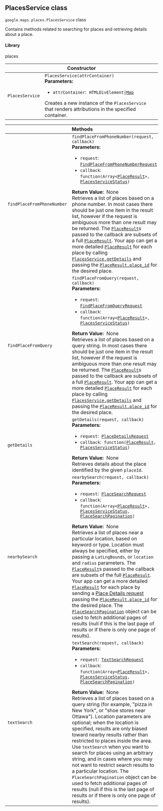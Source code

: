 <h2 id="PlacesService"> PlacesService class </h2><p>
<code><span itemprop="path">google.maps.places</span>.<span itemprop="name">PlacesService</span></code>
class
</p><p>Contains methods related to searching for places and retrieving details about a place.</p><h4>Library</h4><p>places</p><div class="devsite-table-wrapper"><table class="constructors responsive" summary="class PlacesService - Constructor">
<thead>
<tr><th colspan="2" id="PlacesService.constructor">Constructor</th>
</tr></thead>
<tbody>
<tr>
<td><code><span>PlacesService</span></code></td>
<td><div><code>PlacesService(attrContainer)</code></div>
<div class="desc"><strong>Parameters:</strong>&nbsp; <ul>
<li><code>attrContainer</code>:&nbsp; <code>HTMLDivElement|<a href="https://github.com/amenadiel/google-maps-documentation/blob/master/docs/Map.md">Map</a></code></li>
</ul></div>
<div class="desc">Creates a new instance of the <code>PlacesService</code> that renders attributions in the specified container.</div></td>
</tr>
</tbody>
</table></div><div class="devsite-table-wrapper"><table class="methods responsive" summary="class PlacesService - Methods">
<thead>
<tr><th colspan="2">Methods</th>
</tr></thead>
<tbody>
<tr id="PlacesService.findPlaceFromPhoneNumber">
<td><code><span>findPlaceFromPhoneNumber</span></code></td>
<td><div><code>findPlaceFromPhoneNumber(request, callback)</code></div>
<div class="desc"><strong>Parameters:</strong>&nbsp; <ul>
<li><code>request</code>:&nbsp; <code><a href="https://github.com/amenadiel/google-maps-documentation/blob/master/docs/FindPlaceFromPhoneNumberRequest.md">FindPlaceFromPhoneNumberRequest</a></code></li>
<li><code>callback</code>:&nbsp; <code>function(Array&lt;<a href="https://github.com/amenadiel/google-maps-documentation/blob/master/docs/PlaceResult.md">PlaceResult</a>&gt;, <a href="https://github.com/amenadiel/google-maps-documentation/blob/master/docs/PlacesServiceStatus.md">PlacesServiceStatus</a>)</code></li>
</ul></div>
<div class="desc"><strong>Return Value:</strong>&nbsp; None</div>
<div class="desc">Retrieves a list of places based on a phone number. In most cases there should be just one item in the result list, however if the request is ambiguous more than one result may be returned. The <code><a href="https://github.com/amenadiel/google-maps-documentation/blob/master/docs/PlaceResult.md">PlaceResult</a></code>s passed to the callback are subsets of a full <code><a href="https://github.com/amenadiel/google-maps-documentation/blob/master/docs/PlaceResult.md">PlaceResult</a></code>. Your app can get a more detailed <code><a href="https://github.com/amenadiel/google-maps-documentation/blob/master/docs/PlaceResult.md">PlaceResult</a></code> for each place by calling <code><a href="https://github.com/amenadiel/google-maps-documentation/blob/master/docs/PlacesService.md">PlacesService.getDetails</a></code> and passing the <code><a href="https://github.com/amenadiel/google-maps-documentation/blob/master/docs/PlaceResult.md">PlaceResult.place_id</a></code> for the desired place.</div></td>
</tr>
<tr id="PlacesService.findPlaceFromQuery">
<td><code><span>findPlaceFromQuery</span></code></td>
<td><div><code>findPlaceFromQuery(request, callback)</code></div>
<div class="desc"><strong>Parameters:</strong>&nbsp; <ul>
<li><code>request</code>:&nbsp; <code><a href="https://github.com/amenadiel/google-maps-documentation/blob/master/docs/FindPlaceFromQueryRequest.md">FindPlaceFromQueryRequest</a></code></li>
<li><code>callback</code>:&nbsp; <code>function(Array&lt;<a href="https://github.com/amenadiel/google-maps-documentation/blob/master/docs/PlaceResult.md">PlaceResult</a>&gt;, <a href="https://github.com/amenadiel/google-maps-documentation/blob/master/docs/PlacesServiceStatus.md">PlacesServiceStatus</a>)</code></li>
</ul></div>
<div class="desc"><strong>Return Value:</strong>&nbsp; None</div>
<div class="desc">Retrieves a list of places based on a query string. In most cases there should be just one item in the result list, however if the request is ambiguous more than one result may be returned. The <code><a href="https://github.com/amenadiel/google-maps-documentation/blob/master/docs/PlaceResult.md">PlaceResult</a></code>s passed to the callback are subsets of a full <code><a href="https://github.com/amenadiel/google-maps-documentation/blob/master/docs/PlaceResult.md">PlaceResult</a></code>. Your app can get a more detailed <code><a href="https://github.com/amenadiel/google-maps-documentation/blob/master/docs/PlaceResult.md">PlaceResult</a></code> for each place by calling <code><a href="https://github.com/amenadiel/google-maps-documentation/blob/master/docs/PlacesService.md">PlacesService.getDetails</a></code> and passing the <code><a href="https://github.com/amenadiel/google-maps-documentation/blob/master/docs/PlaceResult.md">PlaceResult.place_id</a></code> for the desired place.</div></td>
</tr>
<tr id="PlacesService.getDetails">
<td><code><span>getDetails</span></code></td>
<td><div><code>getDetails(request, callback)</code></div>
<div class="desc"><strong>Parameters:</strong>&nbsp; <ul>
<li><code>request</code>:&nbsp; <code><a href="https://github.com/amenadiel/google-maps-documentation/blob/master/docs/PlaceDetailsRequest.md">PlaceDetailsRequest</a></code></li>
<li><code>callback</code>:&nbsp; <code>function(<a href="https://github.com/amenadiel/google-maps-documentation/blob/master/docs/PlaceResult.md">PlaceResult</a>, <a href="https://github.com/amenadiel/google-maps-documentation/blob/master/docs/PlacesServiceStatus.md">PlacesServiceStatus</a>)</code></li>
</ul></div>
<div class="desc"><strong>Return Value:</strong>&nbsp; None</div>
<div class="desc">Retrieves details about the place identified by the given <code>placeId</code>.</div></td>
</tr>
<tr id="PlacesService.nearbySearch">
<td><code><span>nearbySearch</span></code></td>
<td><div><code>nearbySearch(request, callback)</code></div>
<div class="desc"><strong>Parameters:</strong>&nbsp; <ul>
<li><code>request</code>:&nbsp; <code><a href="https://github.com/amenadiel/google-maps-documentation/blob/master/docs/PlaceSearchRequest.md">PlaceSearchRequest</a></code></li>
<li><code>callback</code>:&nbsp; <code>function(Array&lt;<a href="https://github.com/amenadiel/google-maps-documentation/blob/master/docs/PlaceResult.md">PlaceResult</a>&gt;, <a href="https://github.com/amenadiel/google-maps-documentation/blob/master/docs/PlacesServiceStatus.md">PlacesServiceStatus</a>, <a href="https://github.com/amenadiel/google-maps-documentation/blob/master/docs/PlaceSearchPagination.md">PlaceSearchPagination</a>)</code></li>
</ul></div>
<div class="desc"><strong>Return Value:</strong>&nbsp; None</div>
<div class="desc">Retrieves a list of places near a particular location, based on keyword or type. Location must always be specified, either by passing a <code>LatLngBounds</code>, or <code>location</code> and <code>radius</code> parameters. The <code><a href="https://github.com/amenadiel/google-maps-documentation/blob/master/docs/PlaceResult.md">PlaceResult</a></code>s passed to the callback are subsets of the full <code><a href="https://github.com/amenadiel/google-maps-documentation/blob/master/docs/PlaceResult.md">PlaceResult</a></code>. Your app can get a more detailed <code><a href="https://github.com/amenadiel/google-maps-documentation/blob/master/docs/PlaceResult.md">PlaceResult</a></code> for each place by sending a <a href="https://developers.google.com/maps/documentation/javascript/places#place_details_requests">Place Details request</a> passing the <code><a href="https://github.com/amenadiel/google-maps-documentation/blob/master/docs/PlaceResult.md">PlaceResult.place_id</a></code> for the desired place. The <code><a href="https://github.com/amenadiel/google-maps-documentation/blob/master/docs/PlaceSearchPagination.md">PlaceSearchPagination</a></code> object can be used to fetch additional pages of results (null if this is the last page of results or if there is only one page of results).</div></td>
</tr>
<tr id="PlacesService.textSearch">
<td><code><span>textSearch</span></code></td>
<td><div><code>textSearch(request, callback)</code></div>
<div class="desc"><strong>Parameters:</strong>&nbsp; <ul>
<li><code>request</code>:&nbsp; <code><a href="https://github.com/amenadiel/google-maps-documentation/blob/master/docs/TextSearchRequest.md">TextSearchRequest</a></code></li>
<li><code>callback</code>:&nbsp; <code>function(Array&lt;<a href="https://github.com/amenadiel/google-maps-documentation/blob/master/docs/PlaceResult.md">PlaceResult</a>&gt;, <a href="https://github.com/amenadiel/google-maps-documentation/blob/master/docs/PlacesServiceStatus.md">PlacesServiceStatus</a>, <a href="https://github.com/amenadiel/google-maps-documentation/blob/master/docs/PlaceSearchPagination.md">PlaceSearchPagination</a>)</code></li>
</ul></div>
<div class="desc"><strong>Return Value:</strong>&nbsp; None</div>
<div class="desc">Retrieves a list of places based on a query string (for example, "pizza in New York", or "shoe stores near Ottawa"). Location parameters are optional; when the location is specified, results are only biased toward nearby results rather than restricted to places inside the area. Use <code>textSearch</code> when you want to search for places using an arbitrary string, and in cases where you may not want to restrict search results to a particular location. The <code>PlaceSearchPagination</code> object can be used to fetch additional pages of results (null if this is the last page of results or if there is only one page of results).</div></td>
</tr>
</tbody>
</table></div>